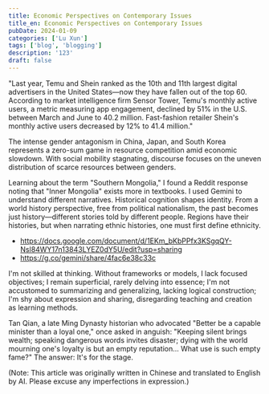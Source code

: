 ```yaml
---
title: Economic Perspectives on Contemporary Issues
title_en: Economic Perspectives on Contemporary Issues
pubDate: 2024-01-09
categories: ['Lu Xun']
tags: ['blog', 'blogging']
description: '123'
draft: false
---
```


"Last year, Temu and Shein ranked as the 10th and 11th largest digital advertisers in the United States—now they have fallen out of the top 60. According to market intelligence firm Sensor Tower, Temu's monthly active users, a metric measuring app engagement, declined by 51% in the U.S. between March and June to 40.2 million. Fast-fashion retailer Shein's monthly active users decreased by 12% to 41.4 million."

The intense gender antagonism in China, Japan, and South Korea represents a zero-sum game in resource competition amid economic slowdown. With social mobility stagnating, discourse focuses on the uneven distribution of scarce resources between genders.

Learning about the term "Southern Mongolia," I found a Reddit response noting that "Inner Mongolia" exists more in textbooks. I used Gemini to understand different narratives. Historical cognition shapes identity. From a world history perspective, free from political nationalism, the past becomes just history—different stories told by different people. Regions have their histories, but when narrating ethnic histories, one must first define ethnicity.
- https://docs.google.com/document/d/1EKm_bKbPPfx3KSgqQY-Nsl84WY17n13843LYEZ0dY5U/edit?usp=sharing
- https://g.co/gemini/share/4fac6e38c33c

I'm not skilled at thinking. Without frameworks or models, I lack focused objectives; I remain superficial, rarely delving into essence; I'm not accustomed to summarizing and generalizing, lacking logical construction; I'm shy about expression and sharing, disregarding teaching and creation as learning methods.

Tan Qian, a late Ming Dynasty historian who advocated "Better be a capable minister than a loyal one," once asked in anguish: "Keeping silent brings wealth; speaking dangerous words invites disaster; dying with the world mourning one's loyalty is but an empty reputation... What use is such empty fame?" The answer: It's for the stage.

(Note: This article was originally written in Chinese and translated to English by AI. Please excuse any imperfections in expression.)